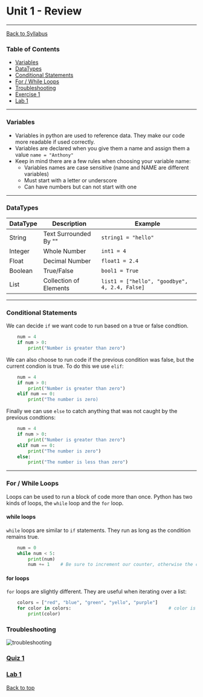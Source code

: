 # <a id="top"></a>Unit 1 - Review

---

[Back to Syllabus](https://github.com/PdxCodeGuild/Programming102#top)

### Table of Contents

-   [Variables](#variables)
-   [DataTypes](#datatypes)
-   [Conditional Statements](#conditionals)
-   [For / While Loops](#loops)
-   [Troubleshooting](#troubleshooting)
-   [Exercise 1](https://github.com/PdxCodeGuild/Programming102/blob/master/exercises/exercise1.md)
-   [Lab 1](https://github.com/PdxCodeGuild/Programming102/blob/master/labs/lab1.md)

---

### <a id="variables"></a> Variables

-   Variables in python are used to reference data. They make our code more readable if used correctly.
-   Variables are declared when you give them a name and assign them a value `name = "Anthony"`
-   Keep in mind there are a few rules when choosing your variable name:
    -   Variables names are case sensitive (name and NAME are different variables)
    -   Must start with a letter or underscore
    -   Can have numbers but can not start with one

---

### <a id="datatypes"></a> DataTypes

| DataType | Description            | Example                                       |
| -------- | ---------------------- | --------------------------------------------- |
| String   | Text Surrounded By ""  | `string1 = "hello"`                           |
| Integer  | Whole Number           | `int1 = 4`                                    |
| Float    | Decimal Number         | `float1 = 2.4`                                |
| Boolean  | True/False             | `bool1 = True`                                |
| List     | Collection of Elements | `list1 = ["hello", "goodbye", 4, 2.4, False]` |

---

### <a id="conditionals"></a> Conditional Statements

We can decide `if` we want code to run based on a true or false condtion.

```python
    num = 4
    if num > 0:
        print("Number is greater than zero")
```

We can also choose to run code if the previous condition was false, but the current condion is true.
To do this we use `elif`:

```python
    num = 4
    if num > 0:
        print("Number is greater than zero")
    elif num == 0:
        print("The number is zero)
```

Finally we can use `else` to catch anything that was not caught by the previous condtions:

```python
    num = 4
    if num > 0:
        print("Number is greater than zero")
    elif num == 0:
        print("The number is zero")
    else:
        print("The number is less than zero")
```

---

### <a id="loops"></a> For / While Loops

Loops can be used to run a block of code more than once. Python has two kinds of loops, the `while` loop and the `for` loop.

#### while loops

`while` loops are similar to `if` statements. They run as long as the condition remains true.

```python
    num = 0
    while num < 5:
        print(num)
        num += 1    # Be sure to increment our counter, otherwise the condition would remain True forever
```

#### for loops

`for` loops are slightly different. They are useful when iterating over a list:

```python
    colors = ["red", "blue", "green", "yello", "purple"]
    for color in colors:                                    # color is a temporary variable name holding an element from colors
        print(color)
```

### <a id="troubleshooting"></a> Troubleshooting

![troubleshooting](https://github.com/PdxCodeGuild/Programming102/blob/master/resources/troubleshooting.jpeg)

### [Quiz 1](https://forms.gle/CZcvDzegTWyq6quPA)

### [Lab 1](https://github.com/PdxCodeGuild/Programming102/blob/master/labs/lab1.md)

[Back to top](#top)
